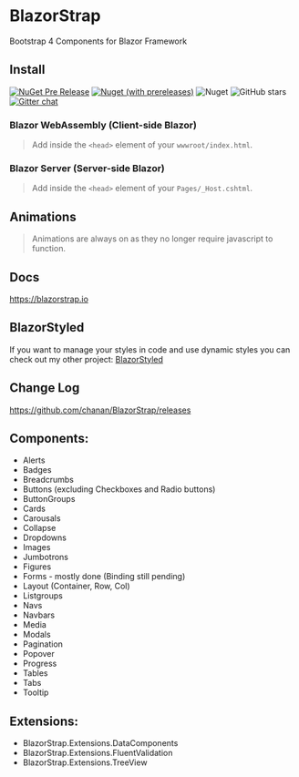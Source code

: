 # BlazorStrap

Bootstrap 4 Components for Blazor Framework

## Install

[![NuGet Pre Release](https://img.shields.io/nuget/v/BlazorStrap.svg)](https://www.nuget.org/packages/BlazorStrap/)
[![Nuget (with prereleases)](https://img.shields.io/nuget/vpre/BlazorStrap?color=orange)](https://www.nuget.org/packages/BlazorStrap/)
![Nuget](https://img.shields.io/nuget/dt/BlazorStrap)
![GitHub stars](https://img.shields.io/github/stars/chanan/BlazorStrap?color=orange)
[![Gitter chat](https://badges.gitter.im/gitterHQ/gitter.png)](https://gitter.im/BlazorStrap/community)

### Blazor WebAssembly (Client-side Blazor)

> Add <script src="_content/BlazorStrap/blazorStrap.js"></script> inside the `<head>` element of your `wwwroot/index.html`.

### Blazor Server (Server-side Blazor)

> Add <script src="_content/BlazorStrap/blazorStrap.js"></script> inside the `<head>` element of your `Pages/_Host.cshtml`.

## Animations
> Animations are always on as they no longer require javascript to function.

## Docs
https://blazorstrap.io

## BlazorStyled

If you want to manage your styles in code and use dynamic styles you can check out my other project: [BlazorStyled](https://chanan.github.io/BlazorStyled)

## Change Log
https://github.com/chanan/BlazorStrap/releases

## Components:
* Alerts
* Badges
* Breadcrumbs
* Buttons (excluding Checkboxes and Radio buttons)
* ButtonGroups
* Cards
* Carousals
* Collapse
* Dropdowns
* Images
* Jumbotrons
* Figures
* Forms - mostly done (Binding still pending)
* Layout (Container, Row, Col)
* Listgroups
* Navs
* Navbars
* Media
* Modals
* Pagination
* Popover
* Progress
* Tables
* Tabs
* Tooltip

## Extensions:
* BlazorStrap.Extensions.DataComponents
* BlazorStrap.Extensions.FluentValidation
* BlazorStrap.Extensions.TreeView
